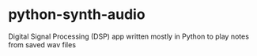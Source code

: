 # python-synth-audio
Digital Signal Processing  (DSP) app written mostly in Python to play notes from saved wav files
